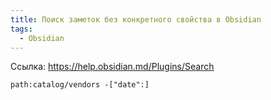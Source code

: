 ```yaml
---
title: Поиск заметок без конкретного свойства в Obsidian
tags:
  - Obsidian
---
```

Ссылка: https://help.obsidian.md/Plugins/Search

```query
path:catalog/vendors -["date":]
```
